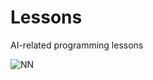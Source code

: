 # Lessons

AI-related programming lessons

![NN](https://user-images.githubusercontent.com/62809012/120915228-a7df5400-c670-11eb-89a0-4909a7c72a66.png)

